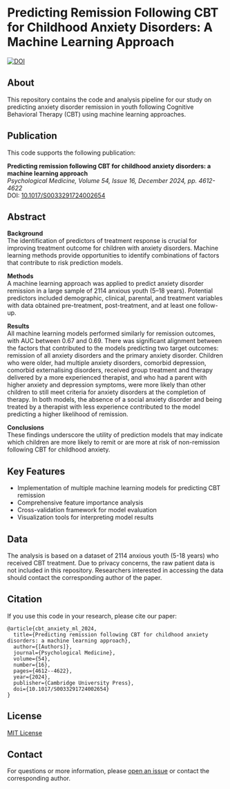 # Predicting Remission Following CBT for Childhood Anxiety Disorders: A Machine Learning Approach

[![DOI](https://img.shields.io/badge/DOI-10.1017%2FS0033291724002654-blue)](https://doi.org/10.1017/S0033291724002654)

## About

This repository contains the code and analysis pipeline for our study on predicting anxiety disorder remission in youth following Cognitive Behavioral Therapy (CBT) using machine learning approaches.

## Publication

This code supports the following publication:

**Predicting remission following CBT for childhood anxiety disorders: a machine learning approach**  
*Psychological Medicine, Volume 54, Issue 16, December 2024, pp. 4612-4622*  
DOI: [10.1017/S0033291724002654](https://doi.org/10.1017/S0033291724002654)

## Abstract

**Background**  
The identification of predictors of treatment response is crucial for improving treatment outcome for children with anxiety disorders. Machine learning methods provide opportunities to identify combinations of factors that contribute to risk prediction models.

**Methods**  
A machine learning approach was applied to predict anxiety disorder remission in a large sample of 2114 anxious youth (5–18 years). Potential predictors included demographic, clinical, parental, and treatment variables with data obtained pre-treatment, post-treatment, and at least one follow-up.

**Results**  
All machine learning models performed similarly for remission outcomes, with AUC between 0.67 and 0.69. There was significant alignment between the factors that contributed to the models predicting two target outcomes: remission of all anxiety disorders and the primary anxiety disorder. Children who were older, had multiple anxiety disorders, comorbid depression, comorbid externalising disorders, received group treatment and therapy delivered by a more experienced therapist, and who had a parent with higher anxiety and depression symptoms, were more likely than other children to still meet criteria for anxiety disorders at the completion of therapy. In both models, the absence of a social anxiety disorder and being treated by a therapist with less experience contributed to the model predicting a higher likelihood of remission.

**Conclusions**  
These findings underscore the utility of prediction models that may indicate which children are more likely to remit or are more at risk of non-remission following CBT for childhood anxiety.

## Key Features

- Implementation of multiple machine learning models for predicting CBT remission
- Comprehensive feature importance analysis
- Cross-validation framework for model evaluation
- Visualization tools for interpreting model results

## Data

The analysis is based on a dataset of 2114 anxious youth (5-18 years) who received CBT treatment. Due to privacy concerns, the raw patient data is not included in this repository. Researchers interested in accessing the data should contact the corresponding author of the paper.

## Citation

If you use this code in your research, please cite our paper:

```
@article{cbt_anxiety_ml_2024,
  title={Predicting remission following CBT for childhood anxiety disorders: a machine learning approach},
  author={[Authors]},
  journal={Psychological Medicine},
  volume={54},
  number={16},
  pages={4612--4622},
  year={2024},
  publisher={Cambridge University Press},
  doi={10.1017/S0033291724002654}
}
```

## License

[MIT License](LICENSE)

## Contact

For questions or more information, please [open an issue](https://github.com/username/cbt-anxiety-ml-prediction/issues) or contact the corresponding author.
